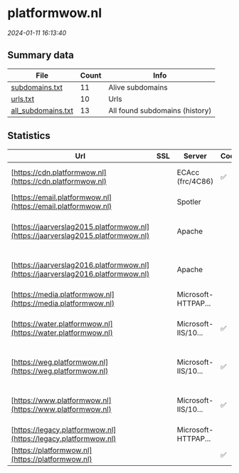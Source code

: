 # platformwow.nl
*2024-01-11 16:13:40*
## Summary data
| File       | Count | Info |
|------------|-------|------|
|[subdomains.txt](/data/platformwow.nl/subdomains.txt)|11|Alive subdomains|
|[urls.txt](/data/platformwow.nl/urls.txt)|10|Urls|
|[all_subdomains.txt](/data/platformwow.nl/all_subdomains.txt)|13|All found subdomains (history)|
## Statistics
| Url | SSL | Server | Cookie | HSTS | CSP | XFO | XXP | RP | Tech |Title |
|------------|-------|------|------|------|------|------|------|------|------|------|
|[https://cdn.platformwow.nl](https://cdn.platformwow.nl)| |ECAcc (frc/4C86)|:white_check_mark: |:white_check_mark: | | :white_check_mark: | :white_check_mark: | :white_check_mark: |Alpine.js Azure Azure CDN HSTS|Platform WOW|
|[https://email.platformwow.nl](https://email.platformwow.nl)| |Spotler| |:white_check_mark: | | | | :white_check_mark: |HSTS||
|[https://jaarverslag2015.platformwow.nl](https://jaarverslag2015.platformwow.nl)| |Apache| | | | | | :white_check_mark: |Apache HTTP Server HSTS|404 Not Found|
|[https://jaarverslag2016.platformwow.nl](https://jaarverslag2016.platformwow.nl)| |Apache| | | | | | :white_check_mark: |Apache HTTP Server HSTS|404 Not Found|
|[https://media.platformwow.nl](https://media.platformwow.nl)| |Microsoft-HTTPAP...| | | | | | :white_check_mark: |Microsoft HTTPAPI:2.0||
|[https://water.platformwow.nl](https://water.platformwow.nl)| |Microsoft-IIS/10...|:white_check_mark: |:white_check_mark: | | :white_check_mark: | :white_check_mark: | :white_check_mark: |Azure HSTS IIS:10.0 Windows Server|Document Moved|
|[https://weg.platformwow.nl](https://weg.platformwow.nl)| |Microsoft-IIS/10...|:white_check_mark: |:white_check_mark: | | :white_check_mark: | :white_check_mark: | :white_check_mark: |Azure HSTS IIS:10.0 Windows Server|Document Moved|
|[https://www.platformwow.nl](https://www.platformwow.nl)| |Microsoft-IIS/10...|:white_check_mark: |:white_check_mark: | | :white_check_mark: | :white_check_mark: | :white_check_mark: |Azure HSTS IIS:10.0 Windows Server|Document Moved|
|[https://legacy.platformwow.nl](https://legacy.platformwow.nl)| |Microsoft-HTTPAP...| | | | | | :white_check_mark: |Microsoft HTTPAPI:2.0|Not Found|
|[https://platformwow.nl](https://platformwow.nl)| ||:white_check_mark: |:white_check_mark: | | :white_check_mark: | :white_check_mark: | :white_check_mark: |Alpine.js Azure HSTS|Platform WOW|